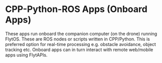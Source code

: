 # CPP-Python-ROS Apps (Onboard Apps)

These apps run onboard the companion computer (on the drone) running FlytOS. These are ROS nodes or scripts written in CPP/Python. This is preferred option for real-time processing e.g. obstacle avoidance, object tracking etc.
Onboard apps can in turn interact with remote web/mobile apps using FlytAPIs.


